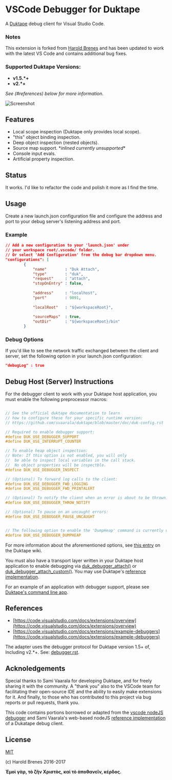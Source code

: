 # VSCode Debugger for Duktape

A [Duktape](https://github.com/svaarala/duktape) debug client for Visual Studio Code.

### Notes
This extension is forked from [Harold Brenes](https://github.com/harold-b/vscode-duktape-debug) and has been updated to work with the latest VS Code and contains additional bug fixes.

### Supported Duktape Versions:
- **v1.5.\*+**
- **v2.*+**

*See (#references) below for more information.*

![Screenshot](https://raw.githubusercontent.com/harold-b/vscode-duktape-debug/master/img/screenshot.gif)

## Features
 - Local scope inspection (Duktape only provides local scope).
 - "this" object binding inspection.
 - Deep object inspection (nested objects).
 - Source map support. \**inlined currently unsupported*\*
 - Console input evals.
 - Artificial property inspection.
 

## Status
It works. I'd like to refactor the code and polish it more as I find the time.


## Usage
Create a new launch.json configuration file and configure the address and port to your debug server's listening address and port.

### Example
``` JSON
// Add a new configuration to your 'launch.json' under 
// your workspace root/.vscode/ folder.
// Or select 'Add Configuration' from the debug bar dropdown menu.
"configurations": [
        {
            "name"        : "Duk Attach",
            "type"        : "duk",
            "request"     : "attach",
            "stopOnEntry" : false,
            
            "address"     : "localhost",
            "port"        : 9091,
            
            "localRoot"   : "${workspaceRoot}",
            
            "sourceMaps"  : true,
            "outDir"      : "${workspaceRoot}/bin"
        }
```

### Debug Options

If you'd like to see the network traffic exchanged between the client and server, set the following option in your launch.json configuration:
``` JSON
"debugLog" : true
```

## Debug Host (Server) Instructions
For the debugger client to work with your Duktape host application, you must enable the following preprocessor macros:


``` C

// See the official duktape documentation to learn
// how to configure these for your specific runtime version:
// https://github.com/svaarala/duktape/blob/master/doc/duk-config.rst

// Required to enable debugger support:
#define DUK_USE_DEBUGGER_SUPPORT
#define DUK_USE_INTERRUPT_COUNTER

// To enable heap object inspection:
// Note: If this option is not enabled, you will only
//  be able to inspect local variables in the call stack.
//  No object properties will be inspectble.
#define DUK_USE_DEBUGGER_INSPECT

// (Optional) To forward log calls to the client:
#define DUK_USE_DEBUGGER_FWD_LOGGING
#define DUK_USE_DEBUGGER_FWD_PRINTALERT

// (Optional) To notify the client when an error is about to be thrown:
#define DUK_USE_DEBUGGER_THROW_NOTIFY

// (Optional) To pause on an uncaught errors:
#define DUK_USE_DEBUGGER_PAUSE_UNCAUGHT


// The following option to enable the 'DumpHeap' command is currently unsupported.
#define DUK_USE_DEBUGGER_DUMPHEAP
```
For more information about the aforementioned options, see [this entry](http://wiki.duktape.org/ConfigOptions.html) on the Duktape wiki.

You must also have a transport layer written in your Duktape host application to enable debugging via [duk_debugger_attach()](http://duktape.org/api.html#duk_debugger_attach) or [duk_debugger_attach_custom()](http://duktape.org/api.html#duk_debugger_attach_custom). You may use Duktape's [reference implementation](https://github.com/svaarala/duktape/tree/master/examples/debug-trans-socket).

For an example of an application with debugger support, please see [Duktape's command line app](https://github.com/svaarala/duktape/tree/master/examples/cmdline).


## References
 - [https://code.visualstudio.com/docs/extensions/overview](https://code.visualstudio.com/docs/extensions/overview)
 - [https://code.visualstudio.com/docs/extensions/example-debuggers](https://code.visualstudio.com/docs/extensions/example-debuggers)

The adapter uses the debugger protocol for Duktape version 1.5+ of, Including v2.*+. See: [debugger.rst](https://github.com/svaarala/duktape/blob/master/doc/debugger.rst).


## Acknoledgements
Special thanks to Sami Vaarala for developing Duktape, and for freely sharing it with the community.
A "thank you" also to the VSCode team for facilitating their open-source IDE and the ability to easily make extensions for it.
And finally, to those who has contributed to this project via bug reports or pull requests, thank you.

This code contains portions borrowed or adapted from the [vscode nodeJS debugger](https://github.com/Microsoft/vscode-node-debug) and Sami Vaarala's web-based nodeJS [reference implementation](https://github.com/svaarala/duktape/tree/master/debugger) of a Dukatape debug client.


## License
[MIT](https://github.com/harold-b/vscode-duktape-debug/blob/master/LICENSE.txt)

(c) Harold Brenes 2016-2017

**Ἐμοὶ γὰρ, τὸ ζῆν Χριστὸς, καὶ τὸ ἀποθανεῖν, κέρδος.**